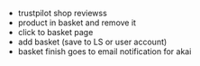 - trustpilot shop reviewss
- product in basket and remove it
- click to basket page
- add basket (save to LS or user account)
- basket finish goes to email notification for akai
